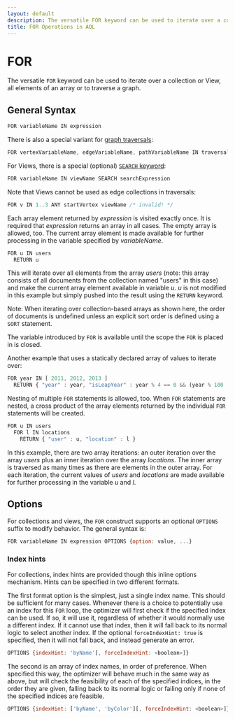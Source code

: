 ```yaml
---
layout: default
description: The versatile FOR keyword can be used to iterate over a collection or View, all elements of an array or to traverse a graph.
title: FOR Operations in AQL
---
```

FOR
===

The versatile `FOR` keyword can be used to iterate over a collection or View,
all elements of an array or to traverse a graph.

## General Syntax

```js
FOR variableName IN expression
```

There is also a special variant for [graph traversals](graphs-traversals.html):

```js
FOR vertexVariableName, edgeVariableName, pathVariableName IN traversalExpression
```

For Views, there is a special (optional) [`SEARCH` keyword](operations-search.html):

```js
FOR variableName IN viewName SEARCH searchExpression
```

Note that Views cannot be used as edge collections in traversals:

```js
FOR v IN 1..3 ANY startVertex viewName /* invalid! */
```

Each array element returned by *expression* is visited exactly once. It is
required that *expression* returns an array in all cases. The empty array is
allowed, too. The current array element is made available for further processing 
in the variable specified by *variableName*.

```js
FOR u IN users
  RETURN u
```

This will iterate over all elements from the array *users* (note: this array
consists of all documents from the collection named "users" in this case) and
make the current array element available in variable *u*. *u* is not modified in
this example but simply pushed into the result using the `RETURN` keyword.

Note: When iterating over collection-based arrays as shown here, the order of
documents is undefined unless an explicit sort order is defined using a `SORT`
statement.

The variable introduced by `FOR` is available until the scope the `FOR` is
placed in is closed.

Another example that uses a statically declared array of values to iterate over:

```js
FOR year IN [ 2011, 2012, 2013 ]
  RETURN { "year" : year, "isLeapYear" : year % 4 == 0 && (year % 100 != 0 || year % 400 == 0) }
```

Nesting of multiple `FOR` statements is allowed, too. When `FOR` statements are
nested, a cross product of the array elements returned by the individual `FOR`
statements will be created.

```js
FOR u IN users
  FOR l IN locations
    RETURN { "user" : u, "location" : l }
```

In this example, there are two array iterations: an outer iteration over the array
*users* plus an inner iteration over the array *locations*. The inner array is
traversed as many times as there are elements in the outer array.  For each
iteration, the current values of *users* and *locations* are made available for
further processing in the variable *u* and *l*.

## Options

For collections and views, the `FOR` construct supports an optional `OPTIONS`
suffix to modify behavior. The general syntax is:

```js
FOR variableName IN expression OPTIONS {option: value, ...}
```

### Index hints

For collections, index hints are provided though this inline options mechanism.
Hints can be specified in two different formats.

The first format option is the simplest, just a single index name. This should
be sufficient for many cases. Whenever there is a choice to potentially use an
index for this `FOR` loop, the optimizer will first check if the specified index
can be used. If so, it will use it, regardless of whether it would normally use
a different index. If it cannot use that index, then it will fall back to its
normal logic to select another index. If the optional `forceIndexHint: true` is
specified, then it will not fall back, and instead generate an error.

```js
OPTIONS {indexHint: 'byName'[, forceIndexHint: <boolean>]}
```

The second is an array of index names, in order of preference. When specified
this way, the optimizer will behave much in the same way as above, but will
check the feasibility of each of the specified indices, in the order they are
given, falling back to its normal logic or failing only if none of the specified
indices are feasible.

```js
OPTIONS {indexHint: ['byName', 'byColor'][, forceIndexHint: <boolean>]}
```
